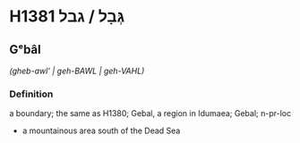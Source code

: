 # H1381 גְּבָל / גבל

## Gᵉbâl

_(gheb-awl' | ɡeh-BAWL | ɡeh-VAHL)_

### Definition

a boundary; the same as H1380; Gebal, a region in Idumaea; Gebal; n-pr-loc

- a mountainous area south of the Dead Sea
